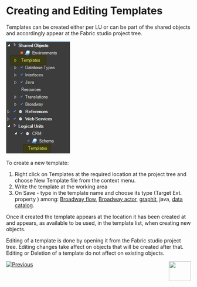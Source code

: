 # Creating and Editing Templates

Templates can be created either per LU or can be part of the shared objects and accordingly appear at the Fabric studio project tree.

![image](images/templates_01.png)

To create a new template:

1. Right click on Templates at the required location at the project tree and choose  New Template file from the context menu.
2. Write the template at the working area
3. On Save - type in the template name and choose its type (Target Ext. property ) among: [Broadway flow](/articles/19_Broadway/02a_broadway_flow_overview.md), [Broadway actor](/articles/19_Broadway/03_broadway_actor.md), [graphit](/articles/15_web_services_and_graphit/17_Graphit/01_graphit_overview.md), java, [data catalog](/articles/33_data_catalog/01_data_catalog_overview.md). 

Once it created the template appears at the location it has been created at and appears, as available to be used, in the template list, when creating new objects.



Editing of a template is done by opening it from the Fabric studio project tree. Editing changes take affect on objects that will be created after that. Editing or Deletion of a template do not affect on existing objects. 

 



[![Previous](/articles/images/Previous.png)](01_templates_overview.md)[<img align="right" width="60" height="54" src="/articles/images/Next.png">](03_using_templates.md.md)  

